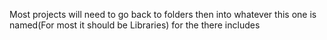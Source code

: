 Most projects will need to go back to folders then into whatever this one is named(For most it should be Libraries) for the there includes